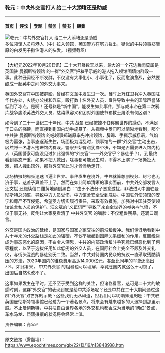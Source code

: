 ### 乾元：中共外交官打人 给二十大添堵还是助威

---

#### [首页](../../../..?n13848988) &nbsp;|&nbsp; [评论](../../../../../epoch-comment?n13848988) &nbsp;|&nbsp; [专题](../../../../../epoch-special?n13848988) &nbsp;|&nbsp; [禁闻](../../../../../epoch-news?n13848988) &nbsp;|&nbsp; [禁书](../../../../../books?n13848988) &nbsp;|&nbsp; [翻墙](https://github.com/gfw-breaker/nogfw/blob/master/README.md?n13848988)


<div><img alt="乾元：中共外交官打人 给二十大添堵还是助威" class="attachment-djy_600_400 size-djy_600_400 wp-post-image" src="https://i.epochtimes.com/assets/uploads/2022/10/id13847389-Screenshot-2022-10-17-at-16.25.54-1-600x400.png"/>
<div class="caption">
 多位领馆人员将港人（中）拉入领馆，英国警方在努力拉出，疑似的中共领事郑曦原的白发男子揪住港人的头发。（视频截图）
</div></div><hr/><div class="post_content" id="artbody" itemprop="articleBody">
 <!-- article content begin -->
 <p>
  【大纪元2022年10月20日讯】二十大开幕数天以来，最大的一个花边新闻莫属是英国驻
  <ok href="https://www.epochtimes.com/gb/tag/%E6%9B%BC%E5%BD%BB%E6%96%AF%E7%89%B9%E9%A2%86%E9%A6%86.html">
   曼彻斯特领馆
  </ok>
  的一群“外交官”把和平示威的港人拖入领馆围墙内群殴一事。此种丑闻经不断发酵，不仅没有大事化小、小事化了，反而愈演愈烈，必然要酿成一起英中之间的外交大事来。
 </p>
 <p>
  英国外交官在中国被群殴，曾经在文革中发生过一次。当时上万红卫兵冲入英国驻华代办处，火烧办公楼和汽车，殴打数十名外交人员，事件导致中共的国际声誉降低到了冰点。是啊！还号称是“新中国”，能发生如此事件，那与咸丰帝在第二次鸦片战争虐杀英法外交人员、慈禧纵容义和团对外国使节和教士屠杀有何区别？
 </p>
 <p>
  如今到了二十一世纪二十年代，中共
  <ok href="https://www.epochtimes.com/gb/tag/%E6%88%98%E7%8B%BC.html">
   战狼
  </ok>
  已经按捺不住称霸世界的躁动，不满足于口头的强硬，而直接到别国内动手施暴了。从视频中我们可以清晰地看到，那个中共驻
  <ok href="https://www.epochtimes.com/gb/tag/%E6%9B%BC%E5%BD%BB%E6%96%AF%E7%89%B9%E9%A2%86%E9%A6%86.html">
   曼彻斯特领馆
  </ok>
  的总领事郑曦原率先冲出领馆，脚踢、手撕示威标语，气焰极为嚣张，当事态逐渐失控，场面极为混乱时，领事馆的一群“外交官”主动出击，居然将一名港人拖进馆内群殴。警察开始有点犹豫不决，不知是否需要进入馆内抢人（英国警察可能没见过如此强悍的“外交官”——外交官乎？暴徒乎？），到最终看到事态严重，如果不把人救出，啥事都可能发生时，不得不上演了一场撕扯大戏，把人拽出馆外，那群外交官此时才悻悻地走开。
 </p>
 <p>
  现场拍摄的视频迅速飞遍全世界。事件发生在境外，中共就算想删视频、封号也无济于事，这盖子算盖不上了。然而在如此简单清晰的事实面前，中共外交部发言人
  <ok href="https://www.epochtimes.com/gb/tag/%E6%B1%AA%E6%96%87%E6%96%8C.html">
   汪文斌
  </ok>
  还继续信口雌黄地颠倒黑白：“由于不法分子恶意滋扰，非法进入中国驻曼彻斯特总领馆，导致中方人员受伤，中方馆舍安全受到威胁。中国驻外使领馆的安宁和尊严不容侵犯，希望英方切实履行责任，采取有效措施，加强对中国驻英使领馆馆舍和人员的保护”。汪文斌的“义正词严”导致了来自全世界的嘲笑与气愤，不仅于事无补，反倒让大家更看清了
  <ok href="https://www.epochtimes.com/gb/tag/%E4%B8%AD%E5%85%B1%E5%A4%96%E4%BA%A4%E5%AE%98.html">
   中共外交官
  </ok>
  的嘴脸：不仅粗鲁残暴，还满口谎言。
 </p>
 <p>
  外交是国内政治的延续，是国家与国家之家交往的前沿和缓冲。我们惊讶地看到中共十年来的外交路线是如此的强硬，不仅不能起到国际关系缓和的作用，反而经常成为事态恶化的原因，不由令人深思，中共的内部政治和斗争究竟已经恶化到了何等程度，以至于选拔任用如此低劣的外交人员，在国际社会上完全不顾及外交礼仪，与街头混战的暴徒别无二致。当然，中共对待国内民众的抗议一直采取残酷镇压的方法，2020年国内的维稳费用高达14,000亿元，甚至比同年的军费还高出7%，如此看来，
  <ok href="https://www.epochtimes.com/gb/tag/%E4%B8%AD%E5%85%B1%E5%A4%96%E4%BA%A4%E5%AE%98.html">
   中共外交官
  </ok>
  的粗暴也可以理解，毕竟在国内就这么干习惯了，出国后自然也改不了。
 </p>
 <p>
  这事如果发生在平时，还不至于受到这样的关注，但诸位看官，这可是二十大的敏感时刻，这群“外交官”的表现到底是给中共添堵呢？还是中共在二十大期间通过这群“外交官”对世界的示威？这些我们无从知道，但我们可以明确知道的是：中共驻英国曼彻斯特领事馆已经成为一个著名景点，将来会有越来越多的人选择到那里示威。不止曼彻斯特，中共驻自由世界各地的外交机构都会成为当地的“网红”景点，车水马龙、熙熙攘攘的状况将会经常上演。
 </p>
 <p>
  责任编辑：高义#
 </p>
 <!-- article content end -->
 <div id="below_article_ad">
 </div>
</div>


---

原文链接（需翻墙）：https://www.epochtimes.com/gb/22/10/19/n13848988.htm